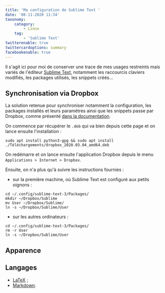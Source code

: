 ```yaml
---
title: 'Ma configuration de Sublime Text '
date: '08-11-2020 11:34'
taxonomy:
    category:
        - Linux
    tag:
        - 'Sublime Text'
twitterenable: true
twittercardoptions: summary
facebookenable: true
---
```


Il s'agit ici pour moi de conserver une trace de mes usages restreints mais variés de l'éditeur [Sublime Text](https://www.sublimetext.com), notamment les raccourcis claviers modifiés, les packages utilisés, les snippets créés...

## Synchronisation via Dropbox

La solution retenue pour synchroniser notamment la configuration, les packages installés et leurs paramètres ainsi que les snippets passe par Dropbox, comme présenté [dans la documentation](https://packagecontrol.io/docs/syncing).

On commence par récupérer le `.deb` qui va bien depuis cette page et on lance ensuite l'installation&nbsp;:

```shell
sudo apt install python3-gpg && sudo apt install ./Téléchargements/dropbox_2020.03.04_amd64.deb
```

On redémarre et on lance ensuite l'application Dropbox depuis le menu `Applications > Internet > Dropbox`.

Ensuite, on n'a plus qu'à suivre les instructions fournies&nbsp;:

- sur la première machine, où Sublime Text est configuré aux petits oignons&nbsp;:     
```shell
cd ~/.config/sublime-text-3/Packages/
mkdir ~/Dropbox/Sublime
mv User ~/Dropbox/Sublime/
ln -s ~/Dropbox/Sublime/User
```
- sur les autres ordinateurs&nbsp;:     
```shell
cd ~/.config/sublime-text-3/Packages/
rm -r User
ln -s ~/Dropbox/Sublime/User
```

## Apparence


## Langages

- [LaTeX](/blog/sublime-text-and-latex)&nbsp;;
- [Markdown](/blog/sublime-text-and-markdown).



